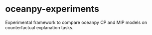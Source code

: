 # oceanpy-experiments
Experimental framework to compare oceanpy CP and MIP models on counterfactual explanation tasks.
